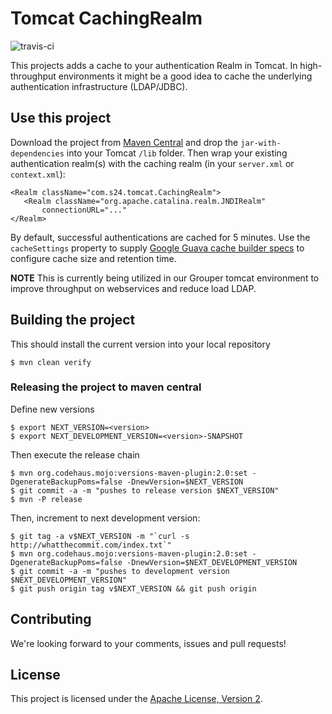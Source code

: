 Tomcat CachingRealm
========================
![travis-ci](https://travis-ci.org/shopping24/tomcat-cache-realm.svg)

This projects adds a cache to your authentication Realm in Tomcat. In high-throughput environments
it might be a good idea to cache the underlying authentication infrastructure (LDAP/JDBC). 

## Use this project

Download the project from [Maven Central](http://search.maven.org/#search%7Cga%7C1%7Ca%3A%22tomcat-cache-realm%22) 
and drop the `jar-with-dependencies` into your Tomcat `/lib` folder. Then wrap your existing authentication 
realm(s) with the caching realm (in your `server.xml` or `context.xml`):

    <Realm className="com.s24.tomcat.CachingRealm">
       <Realm className="org.apache.catalina.realm.JNDIRealm" 
           connectionURL="..."
    </Realm>

By default, successful authentications are cached for 5 minutes. Use the `cacheSettings` property
to supply [Google Guava cache builder specs](https://github.com/google/guava/blob/master/guava/src/com/google/common/cache/CacheBuilderSpec.java)
to configure cache size and retention time. 

**NOTE**
This is currently being utilized in our Grouper tomcat environment to improve throughput on webservices and reduce load LDAP.

## Building the project

This should install the current version into your local repository

    $ mvn clean verify
    
### Releasing the project to maven central
    
Define new versions
    
    $ export NEXT_VERSION=<version>
    $ export NEXT_DEVELOPMENT_VERSION=<version>-SNAPSHOT

Then execute the release chain

    $ mvn org.codehaus.mojo:versions-maven-plugin:2.0:set -DgenerateBackupPoms=false -DnewVersion=$NEXT_VERSION
    $ git commit -a -m "pushes to release version $NEXT_VERSION"
    $ mvn -P release
    
Then, increment to next development version:
    
    $ git tag -a v$NEXT_VERSION -m "`curl -s http://whatthecommit.com/index.txt`"
    $ mvn org.codehaus.mojo:versions-maven-plugin:2.0:set -DgenerateBackupPoms=false -DnewVersion=$NEXT_DEVELOPMENT_VERSION
    $ git commit -a -m "pushes to development version $NEXT_DEVELOPMENT_VERSION"
    $ git push origin tag v$NEXT_VERSION && git push origin

## Contributing

We're looking forward to your comments, issues and pull requests!

## License

This project is licensed under the [Apache License, Version 2](http://www.apache.org/licenses/LICENSE-2.0.html).
